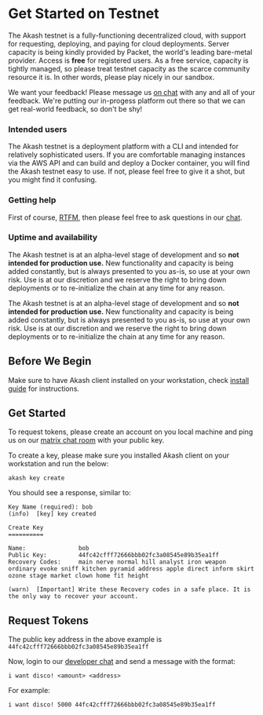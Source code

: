# Get Started on Testnet

The Akash testnet is a fully-functioning decentralized cloud, with support for requesting, deploying, and paying for cloud deployments. Server capacity is being kindly provided by Packet, the world's leading bare-metal provider. Access is **free** for registered users. As a free service, capacity is tightly managed, so please treat testnet capacity as the scarce community resource it is. In other words, please play nicely in our sandbox.

We want your feedback! Please message us [on chat](https://akash.network/chat) with any and all of your feedback. We're putting our in-progess platform out there so that we can get real-world feedback, so don't be shy!

### Intended users

The Akash testnet is a deployment platform with a CLI and intended for relatively sophisticated users. If you are comfortable managing instances via the AWS API and can build and deploy a Docker container, you will find the Akash testnet easy to use. If not, please feel free to give it a shot, but you might find it confusing.

### Getting help

First of course, [RTFM](../usage/cli/), then please feel free to ask questions in our [chat](http://akash.network/chat).

### Uptime and availability

The Akash testnet is at an alpha-level stage of development and so **not intended for production use.** New functionality and capacity is being added constantly, but is always presented to you as-is, so use at your own risk. Use is at our discretion and we reserve the right to bring down deployments or to re-initialize the chain at any time for any reason.

The Akash testnet is at an alpha-level stage of development and so **not intended for production use.** New functionality and capacity is being added constantly, but is always presented to you as-is, so use at your own risk. Use is at our discretion and we reserve the right to bring down deployments or to re-initialize the chain at any time for any reason.

## Before We Begin

Make sure to have Akash client installed on your workstation, check [install guide](install.md) for instructions.

## Get Started

To request tokens, please create an account on you local machine and ping us on our [matrix chat room](http://akash.network/chat) with your public key.

To create a key, please make sure you installed Akash client on your workstation and run the below:

```text
akash key create
```

You should see a response, similar to:

```text
Key Name (required): bob
(info)  [key] key created

Create Key
==========

Name:               bob
Public Key:         44fc42cfff72666bbb02fc3a08545e89b35ea1ff
Recovery Codes:     main nerve normal hill analyst iron weapon ordinary evoke sniff kitchen pyramid address apple direct inform skirt ozone stage market clown home fit height

(warn)  [Important] Write these Recovery codes in a safe place. It is the only way to recover your account.
```

## Request Tokens

The public key address in the above example is `44fc42cfff72666bbb02fc3a08545e89b35ea1ff`

Now, login to our [developer chat](https://akash.network/chat) and send a message with the format:

```text
i want disco! <amount> <address>
```

For example:

```text
i want disco! 5000 44fc42cfff72666bbb02fc3a08545e89b35ea1ff
```

